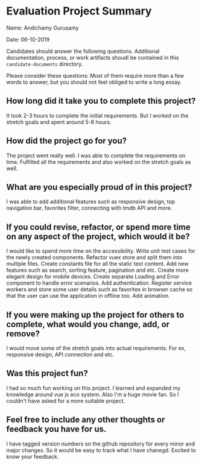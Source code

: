 # Evaluation Project Summary

Name: Andichamy Gurusamy

Date: 06-10-2019

Candidates should answer the following questions. Additional documentation, 
process, or work artifacts shoudl be contained in this `candidate-documents`
directory.

Please consider these questions: Most of them require more than a 
few words to answer, but you should not feel obliged to write a long essay.

## How long did it take you to complete this project?
It took 2-3 hours to complete the initial requirements. But I worked on the stretch goals and spent around 5-8 hours.



## How did the project go for you?
The project went really well. I was able to complete the requirements on time. Fulfilled all the requirements and also worked on the stretch goals as well.



## What are you especially proud of in this project?
I was able to add additional features such as responsive design, top navigation bar, favorites filter, connecting with tmdb API and more.



## If you could revise, refactor, or spend more time on any aspect of the project, which would it be?
I would like to spend more time on the accessibility.
Write unit test cases for the newly created components.
Refactor vuex store and split them into multiple files.
Create constants file for all the static text content.
Add new features such as search, sorting feature, pagination and etc.
Create more elegant design for mobile devices.
Create separate Loading and Error component to handle error scenarios.
Add authentication.
Register service workers and store some user details such as favorites in browser cache so that the user can use the application in offline too.
Add animation.


## If you were making up the project for others to complete, what would you change, add, or remove?
I would move some of the stretch goals into actual requirements. For ex, responsive design, API connection and etc.



## Was this project fun?
I had so much fun working on this project. I learned and expanded my knowledge around vue js eco system. Also I'm a huge movie fan. So I couldn't have asked for a more suitable project.



## Feel free to include any other thoughts or feedback you have for us.
I have tagged version numbers on the github repository for every minor and major changes. So it would be easy to track what I have chanegd. Excited to know your feedback.



